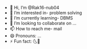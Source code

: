 - 👋 Hi, I’m @Rak16-nub04
- 👀 I’m interested in- problem solving
- 🌱 I’m currently learning- DBMS
- 💞️ I’m looking to collaborate on ...
- 📫 How to reach me- mail
- 😄 Pronouns: ...
- ⚡ Fun fact: 🌜🌛

<!---
Rak16-nub04/Rak16-nub04 is a ✨ special ✨ repository because its `README.md` (this file) appears on your GitHub profile.
You can click the Preview link to take a look at your changes.
--->
